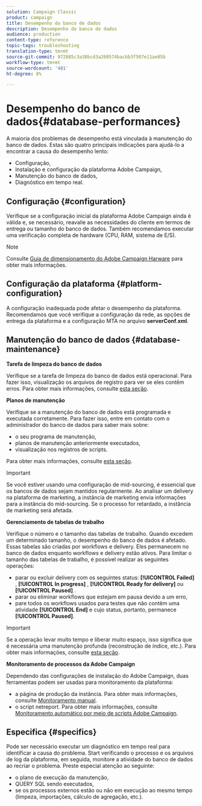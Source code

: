 ```yaml
---
solution: Campaign Classic
product: campaign
title: Desempenho do banco de dados
description: Desempenho do banco de dados
audience: production
content-type: reference
topic-tags: troubleshooting
translation-type: tm+mt
source-git-commit: 972885c3a38bcd3a260574bacbb3f507e11ae05b
workflow-type: tm+mt
source-wordcount: '481'
ht-degree: 8%

---
```



# Desempenho do banco de dados{#database-performances}

A maioria dos problemas de desempenho está vinculada à manutenção do banco de dados. Estas são quatro principais indicações para ajudá-lo a encontrar a causa do desempenho lento:

* Configuração,
* Instalação e configuração da plataforma Adobe Campaign,
* Manutenção do banco de dados,
* Diagnóstico em tempo real.

## Configuração {#configuration}

Verifique se a configuração inicial da plataforma Adobe Campaign ainda é válida e, se necessário, reavalie as necessidades do cliente em termos de entrega ou tamanho do banco de dados. Também recomendamos executar uma verificação completa de hardware (CPU, RAM, sistema de E/S).

>[!NOTE]
>
>Consulte [Guia de dimensionamento do Adobe Campaign Harware](https://helpx.adobe.com/br/campaign/kb/hardware-sizing-guide.html) para obter mais informações.

## Configuração da plataforma {#platform-configuration}

A configuração inadequada pode afetar o desempenho da plataforma. Recomendamos que você verifique a configuração da rede, as opções de entrega da plataforma e a configuração MTA no arquivo **serverConf.xml**.

## Manutenção do banco de dados {#database-maintenance}

**Tarefa de limpeza do banco de dados**

Verifique se a tarefa de limpeza do banco de dados está operacional. Para fazer isso, visualização os arquivos de registro para ver se eles contêm erros. Para obter mais informações, consulte [esta seção](../../production/using/database-cleanup-workflow.md).

**Planos de manutenção**

Verifique se a manutenção do banco de dados está programada e executada corretamente. Para fazer isso, entre em contato com o administrador do banco de dados para saber mais sobre:

* o seu programa de manutenção,
* planos de manutenção anteriormente executados,
* visualização nos registros de scripts.

Para obter mais informações, consulte [esta seção](../../production/using/recommendations.md).

>[!IMPORTANT]
>
>Se você estiver usando uma configuração de mid-sourcing, é essencial que os bancos de dados sejam mantidos regularmente. Ao analisar um delivery na plataforma de marketing, a instância de marketing envia informações para a instância do mid-sourcing. Se o processo for retardado, a instância de marketing será afetada.

**Gerenciamento de tabelas de trabalho**

Verifique o número e o tamanho das tabelas de trabalho. Quando excedem um determinado tamanho, o desempenho do banco de dados é afetado. Essas tabelas são criadas por workflows e delivery. Eles permanecem no banco de dados enquanto workflows e delivery estão ativos. Para limitar o tamanho das tabelas de trabalho, é possível realizar as seguintes operações:

* parar ou excluir delivery com os seguintes status: **[!UICONTROL Failed]** , **[!UICONTROL In progress]** , **[!UICONTROL Ready for delivery]** ou **[!UICONTROL Paused]** .
* parar ou eliminar workflows que estejam em pausa devido a um erro,
* pare todos os workflows usados para testes que não contêm uma atividade **[!UICONTROL End]** e cujo status, portanto, permanece **[!UICONTROL Paused]**.

>[!IMPORTANT]
>
>Se a operação levar muito tempo e liberar muito espaço, isso significa que é necessária uma manutenção profunda (reconstrução de índice, etc.). Para obter mais informações, consulte [esta seção](../../production/using/recommendations.md).

**Monitoramento de processos da Adobe Campaign**

Dependendo das configurações de instalação do Adobe Campaign, duas ferramentas podem ser usadas para monitoramento da plataforma:

* a página de produção da instância. Para obter mais informações, consulte [Monitoramento manual](../../production/using/monitoring-processes.md#manual-monitoring).
* o script netreport. Para obter mais informações, consulte [Monitoramento automático por meio de scripts Adobe Campaign](../../production/using/monitoring-processes.md#automatic-monitoring-via-adobe-campaign-scripts).

## Especifica {#specifics}

Pode ser necessário executar um diagnóstico em tempo real para identificar a causa do problema. Start verificando o processo e os arquivos de log da plataforma, em seguida, monitore a atividade do banco de dados ao recriar o problema. Preste especial atenção ao seguinte:

* o plano de execução da manutenção,
* QUERY SQL sendo executados,
* se os processos externos estão ou não em execução ao mesmo tempo (limpeza, importações, cálculo de agregação, etc.).

